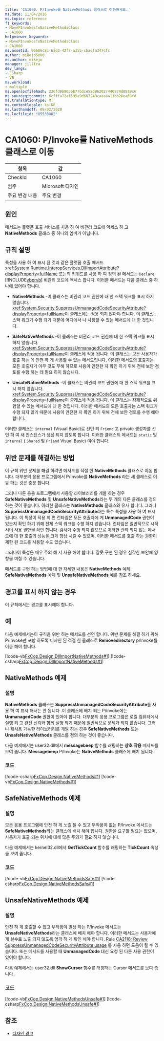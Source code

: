 ```yaml
---
title: 'CA1060: P/Invoke를 NativeMethods 클래스로 이동하세요.'
ms.date: 11/04/2016
ms.topic: reference
f1_keywords:
- MovePInvokesToNativeMethodsClass
- CA1060
helpviewer_keywords:
- MovePInvokesToNativeMethodsClass
- CA1060
ms.assetid: 06686c8c-6ad3-42f7-a355-cbaefa347cfc
author: mikejo5000
ms.author: mikejo
manager: jillfra
dev_langs:
- CSharp
- VB
ms.workload:
- multiple
ms.openlocfilehash: 236fd9b9656b77bdce52d962027440874d88a9c6
ms.sourcegitcommit: 6cfffa72af599a9d667249caaaa411bb28ea69fd
ms.translationtype: MT
ms.contentlocale: ko-KR
ms.lasthandoff: 09/02/2020
ms.locfileid: "85530002"
---
```

# <a name="ca1060-move-pinvokes-to-nativemethods-class"></a>CA1060: P/Invoke를 NativeMethods 클래스로 이동

|항목|값|
|-|-|
|CheckId|CA1060|
|범주|Microsoft 디자인|
|주요 변경 내용|주요 변경|

## <a name="cause"></a>원인

메서드는 플랫폼 호출 서비스를 사용 하 여 비관리 코드에 액세스 하 고 **NativeMethods** 클래스 중 하나의 멤버가 아닙니다.

## <a name="rule-description"></a>규칙 설명

특성을 사용 하 여 표시 된 것과 같은 플랫폼 호출 메서드 <xref:System.Runtime.InteropServices.DllImportAttribute?displayProperty=fullName> 또는의 키워드를 사용 하 여 정의 된 메서드는 `Declare` [!INCLUDE[vbprvb](../code-quality/includes/vbprvb_md.md)] 비관리 코드에 액세스 합니다. 이러한 메서드는 다음 클래스 중 하나에 있어야 합니다.

- **NativeMethods** -이 클래스는 비관리 코드 권한에 대 한 스택 워크를 표시 하지 않습니다. <xref:System.Security.SuppressUnmanagedCodeSecurityAttribute?displayProperty=fullName>이 클래스에는 적용 되지 않아야 합니다. 이 클래스는 스택 워크가 수행 되기 때문에 어디에서 나 사용할 수 있는 메서드에 대 한 것입니다.

- **SafeNativeMethods** -이 클래스는 비관리 코드 권한에 대 한 스택 워크를 표시 하지 않습니다. <xref:System.Security.SuppressUnmanagedCodeSecurityAttribute?displayProperty=fullName>이 클래스에 적용 됩니다. 이 클래스는 모든 사용자가 호출 하는 데 안전 하 게 사용할 수 있는 메서드입니다. 이러한 메서드의 호출자는 모든 호출자가 아무 것도 무해 하므로 사용이 안전한 지 확인 하기 위해 전체 보안 검토를 수행 하는 데 필요 하지 않습니다.

- **UnsafeNativeMethods** -이 클래스는 비관리 코드 권한에 대 한 스택 워크를 표시 하지 않습니다. <xref:System.Security.SuppressUnmanagedCodeSecurityAttribute?displayProperty=fullName>이 클래스에 적용 됩니다. 이 클래스는 잠재적으로 위험할 수 있는 메서드에 대 한 것입니다. 이러한 메서드의 모든 호출자는 스택 워크가 수행 되지 않기 때문에 사용이 안전한 지 확인 하기 위해 전체 보안 검토를 수행 해야 합니다.

이러한 클래스는 `internal` (Visual Basic)로 선언 되 `Friend` 고 private 생성자를 선언 하 여 새 인스턴스가 생성 되지 않도록 합니다. 이러한 클래스의 메서드는 `static` 및 `internal` ( `Shared` 및 `Friend` Visual Basic) 여야 합니다.

## <a name="how-to-fix-violations"></a>위반 문제를 해결하는 방법
이 규칙 위반 문제를 해결 하려면 메서드를 적절 한 **NativeMethods** 클래스로 이동 합니다. 대부분의 응용 프로그램에서 P/Invoke를 **NativeMethods** 라는 새 클래스로 이동 하는 것은 충분 합니다.

그러나 다른 응용 프로그램에서 사용할 라이브러리를 개발 하는 경우 **SafeNativeMethods** 및 **UnsafeNativeMethods**라는 두 개의 다른 클래스를 정의 하는 것이 좋습니다. 이러한 클래스는 **NativeMethods** 클래스와 유사 합니다. 그러나 **SuppressUnmanagedCodeSecurityAttribute**라는 특수 특성을 사용 하 여 표시 됩니다. 이 특성이 적용 되 면 런타임은 모든 호출자에 게 **UnmanagedCode** 권한이 있는지 확인 하기 위해 전체 스택 워크를 수행 하지 않습니다. 런타임은 일반적으로 시작 시이 사용 권한을 확인 합니다. 검사가 수행 되지 않으므로 이러한 관리 되지 않는 메서드에 대 한 호출의 성능을 크게 향상 시킬 수 있으며, 이러한 메서드를 호출 하는 권한이 제한 된 코드를 사용할 수도 있습니다.

그러나이 특성은 매우 주의 해 서 사용 해야 합니다. 잘못 구현 된 경우 심각한 보안에 영향을 미칠 수 있습니다.

메서드를 구현 하는 방법에 대 한 자세한 내용은 **NativeMethods** 예제, **SafeNativeMethods** 예제 및 **UnsafeNativeMethods** 예를 참조 하세요.

## <a name="when-to-suppress-warnings"></a>경고를 표시 하지 않는 경우
이 규칙에서는 경고를 표시해야 합니다.

## <a name="example"></a>예
다음 예제에서는이 규칙을 위반 하는 메서드를 선언 합니다. 위반 문제를 해결 하기 위해 P/Invoke만 포함 하도록 디자인 된 적절 한 클래스로 **Removedirectory** p/Invoke를 이동 해야 합니다.

[!code-vb[FxCop.Design.DllImportNativeMethods#1](../code-quality/codesnippet/VisualBasic/ca1060-move-p-invokes-to-nativemethods-class_1.vb)]
[!code-csharp[FxCop.Design.DllImportNativeMethods#1](../code-quality/codesnippet/CSharp/ca1060-move-p-invokes-to-nativemethods-class_1.cs)]

## <a name="nativemethods-example"></a>NativeMethods 예제

### <a name="description"></a>설명
**NativeMethods** 클래스는 **SuppressUnmanagedCodeSecurityAttribute**를 사용 하 여 표시 해서는 안 됩니다 .이 클래스에 배치 되는 P/invoke에는 **UnmanagedCode** 권한이 있어야 합니다. 대부분의 응용 프로그램은 로컬 컴퓨터에서 실행 되 고 완전 신뢰와 함께 실행 되기 때문에 일반적으로 문제가 되지 않습니다. 그러나 재사용 가능한 라이브러리를 개발 하는 경우 **SafeNativeMethods** 또는 **UnsafeNativeMethods** 클래스를 정의 하는 것이 좋습니다.

다음 예제에서는 user32.dll에서 **messagebeep** 함수를 래핑하는 **상호 작용** 메서드를 보여 줍니다. **Messagebeep** P/Invoke는 **NativeMethods** 클래스에 배치 됩니다.

### <a name="code"></a>코드
[!code-csharp[FxCop.Design.NativeMethods#1](../code-quality/codesnippet/CSharp/ca1060-move-p-invokes-to-nativemethods-class_2.cs)]
[!code-vb[FxCop.Design.NativeMethods#1](../code-quality/codesnippet/VisualBasic/ca1060-move-p-invokes-to-nativemethods-class_2.vb)]

## <a name="safenativemethods-example"></a>SafeNativeMethods 예제

### <a name="description"></a>설명
모든 응용 프로그램에 안전 하 게 노출 될 수 있고 부작용이 없는 P/Invoke 메서드는 **SafeNativeMethods**라는 클래스에 배치 해야 합니다. 권한을 요구할 필요는 없으며, 사용자가 호출 되는 위치에 대해 많은 주의가 필요 하지 않습니다.

다음 예제에서는 kernel32.dll에서 **GetTickCount** 함수를 래핑하는 **TickCount** 속성을 보여 줍니다.

### <a name="code"></a>코드
[!code-vb[FxCop.Design.NativeMethodsSafe#1](../code-quality/codesnippet/VisualBasic/ca1060-move-p-invokes-to-nativemethods-class_3.vb)]
[!code-csharp[FxCop.Design.NativeMethodsSafe#1](../code-quality/codesnippet/CSharp/ca1060-move-p-invokes-to-nativemethods-class_3.cs)]

## <a name="unsafenativemethods-example"></a>UnsafeNativeMethods 예제

### <a name="description"></a>설명
안전 하 게 호출할 수 없고 부작용이 발생 하는 P/Invoke 메서드는 **UnsafeNativeMethods**라는 클래스에 배치 해야 합니다. 이러한 메서드는 사용자에 게 실수로 노출 되지 않도록 엄격 하 게 확인 해야 합니다. Rule [CA2118: Review SuppressUnmanagedCodeSecurityAttribute usage](../code-quality/ca2118.md) 를 사용 하면 도움이 될 수 있습니다. 또는 메서드를 사용할 때 **UnmanagedCode** 대신 요청 된 다른 사용 권한이 있어야 합니다.

다음 예제에서는 user32.dll **ShowCursor** 함수를 래핑하는 Cursor 메서드를 보여 줍니다 **.**

### <a name="code"></a>코드
[!code-vb[FxCop.Design.NativeMethodsUnsafe#1](../code-quality/codesnippet/VisualBasic/ca1060-move-p-invokes-to-nativemethods-class_4.vb)]
[!code-csharp[FxCop.Design.NativeMethodsUnsafe#1](../code-quality/codesnippet/CSharp/ca1060-move-p-invokes-to-nativemethods-class_4.cs)]

## <a name="see-also"></a>참조

- [디자인 경고](../code-quality/design-warnings.md)
